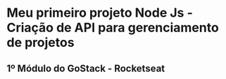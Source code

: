 # Meu primeiro projeto Node Js - Criação de API para gerenciamento de projetos

## 1º Módulo do GoStack - Rocketseat